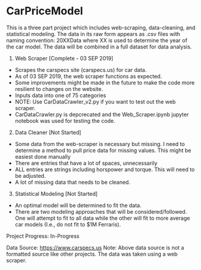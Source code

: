 # CarPriceModel
 
This is a three part project which includes web-scraping, data-cleaning, and statistical modeling. The data in its raw form appears as .csv files with naming convention: 20XXData where XX is used to determine the year of the car model. The data will be combined in a full dataset for data analysis.

1. Web Scraper [Complete - 03 SEP 2019]
- Scrapes the carspecs site (carspecs.us) for car data.
- As of 03 SEP 2019, the web scraper functions as expected.
- Some improvements might be made in the future to make the code more resilient to changes on the website.
- Inputs data into one of 75 categories
- NOTE: Use CarDataCrawler_v2.py if you want to test out the web scraper.
- CarDataCrawler.py is depcrecated and the Web_Scraper.ipynb jupyter notebook was used for testing the code.

2. Data Cleaner [Not Started]
- Some data from the web-scraper is necessary but missing. I need to determine a method to pull price data for missing values. This might be easiest done manually
- There are entries that have a lot of spaces, unnecessarily
- ALL entries are strings including horspower and torque. This will need to be adjusted.
- A lot of missing data that needs to be cleaned.

3. Statistical Modeling [Not Started]
- An optimal model will be determined to fit the data. 
- There are two modeling approaches that will be considered/followed. One will attempt to fit to all data while the other will fit to more average car models (I.e., do not fit to $1M Ferraris).




Project Progress: In-Progress

Data Source: https://www.carspecs.us
 Note: Above data source is not a formatted source like other projects. The data was taken using a web scraper.
